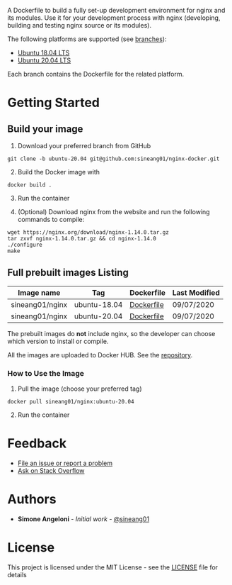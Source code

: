 A Dockerfile to build a fully set-up development environment for nginx and its modules. Use it for your development process with nginx (developing, building and testing nginx source or its modules).

The following platforms are supported (see [branches](https://github.com/sineang01/nginx-docker/branches)):
* [Ubuntu 18.04 LTS](https://github.com/sineang01/nginx-docker/tree/ubuntu-18.04)
* [Ubuntu 20.04 LTS](https://github.com/sineang01/nginx-docker/tree/ubuntu-20.04)

Each branch contains the Dockerfile for the related platform.

# Getting Started

## Build your image

1. Download your preferred branch from GitHub
```
git clone -b ubuntu-20.04 git@github.com:sineang01/nginx-docker.git
```

2. Build the Docker image with
```
docker build .
```

3. Run the container

4. (Optional) Download nginx from the website and run the following commands to compile:
```
wget https://nginx.org/download/nginx-1.14.0.tar.gz
tar zxvf nginx-1.14.0.tar.gz && cd nginx-1.14.0
./configure
make
```

## Full prebuilt images Listing

| Image name | Tag | Dockerfile | Last Modified |
| ---------- | --- | ---------- | ------------- |
| sineang01/nginx | ubuntu-18.04 | [Dockerfile](https://github.com/sineang01/nginx-docker/blob/ubuntu-18.04/Dockerfile) | 09/07/2020 |
| sineang01/nginx | ubuntu-20.04 | [Dockerfile](https://github.com/sineang01/nginx-docker/blob/ubuntu-20.04/Dockerfile) | 09/07/2020 |

The prebuilt images do **not** include nginx, so the developer can choose which version to install or compile.

All the images are uploaded to Docker HUB. See the [repository](https://hub.docker.com/r/sineang01/nginx).

### How to Use the Image

1. Pull the image (choose your preferred tag)
```
docker pull sineang01/nginx:ubuntu-20.04
```

2. Run the container

# Feedback

- [File an issue or report a problem](https://github.com/sineang01/nginx-docker/issues/new)
- [Ask on Stack Overflow](https://stackoverflow.com/questions/tagged/nginx)

# Authors

* **Simone Angeloni** - *Initial work* - [@sineang01](https://github.com/sineang01)

# License

This project is licensed under the MIT License - see the [LICENSE](LICENSE) file for details
